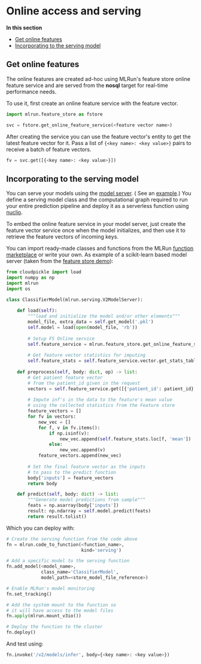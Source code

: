 # Online access and serving

**In this section**
- [Get online features](#get-online-features)
- [Incorporating to the serving model](#incorporating-to-the-serving-model)

## Get online features

The online features are created ad-hoc using MLRun's feature store online feature service and are served from the **nosql** target for real-time performance needs.

To use it, first create an online feature service with the feature vector.

```python
import mlrun.feature_store as fstore

svc = fstore.get_online_feature_service(<feature vector name>)
```

After creating the service you can use the feature vector's entity to get the latest feature vector for it.
Pass a list of `{<key name>: <key value>}` pairs to receive a batch of feature vectors.

```python
fv = svc.get([{<key name>: <key value>}])
```

## Incorporating to the serving model

You can serve your models using the [model server](../serving/serving-graph.md). ( See an [example](https://github.com/mlrun/functions/blob/master/v2_model_server/v2_model_server.ipynb).)
You define a serving model class and the computational graph required to run your entire prediction pipeline and deploy it as a serverless function using [nuclio](https://github.com/nuclio/nuclio).

To embed the online feature service in your model server, just create the feature vector service once when the model initializes, and then use it to retrieve the feature vectors of incoming keys.

You can import ready-made classes and functions from the MLRun [function marketplace](https://github.com/mlrun/functions) or write your own.
As example of a scikit-learn based model server (taken from the [feature store demo](./end-to-end-demo/03-deploy-serving-model.html#define-model-class)):

```python
from cloudpickle import load
import numpy as np
import mlrun
import os

class ClassifierModel(mlrun.serving.V2ModelServer):
    
    def load(self):
        """load and initialize the model and/or other elements"""
        model_file, extra_data = self.get_model('.pkl')
        self.model = load(open(model_file, 'rb'))
        
        # Setup FS Online service
        self.feature_service = mlrun.feature_store.get_online_feature_service('patient-deterioration')
        
        # Get feature vector statistics for imputing
        self.feature_stats = self.feature_service.vector.get_stats_table()
        
    def preprocess(self, body: dict, op) -> list:
        # Get patient feature vector 
        # from the patient_id given in the request
        vectors = self.feature_service.get([{'patient_id': patient_id} for patient_id in body['inputs']])
        
        # Impute inf's in the data to the feature's mean value
        # using the collected statistics from the Feature store
        feature_vectors = []
        for fv in vectors:
            new_vec = []
            for f, v in fv.items():
                if np.isinf(v):
                    new_vec.append(self.feature_stats.loc[f, 'mean'])
                else:
                    new_vec.append(v)
            feature_vectors.append(new_vec)
            
        # Set the final feature vector as the inputs
        # to pass to the predict function
        body['inputs'] = feature_vectors
        return body

    def predict(self, body: dict) -> list:
        """Generate model predictions from sample"""
        feats = np.asarray(body['inputs'])
        result: np.ndarray = self.model.predict(feats)
        return result.tolist()
```

Which you can deploy with:

```python
# Create the serving function from the code above
fn = mlrun.code_to_function(<function_name>, 
                            kind='serving')

# Add a specific model to the serving function
fn.add_model(<model_name>, 
             class_name='ClassifierModel',
             model_path=<store_model_file_reference>)

# Enable MLRun's model monitoring
fn.set_tracking()

# Add the system mount to the function so
# it will have access to the model files
fn.apply(mlrun.mount_v3io())

# Deploy the function to the cluster
fn.deploy()
```

And test using:

```python
fn.invoke('/v2/models/infer', body={<key name>: <key value>})
```
